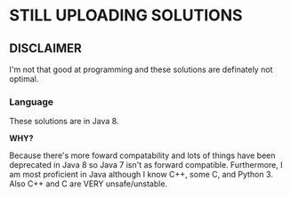 # STILL UPLOADING SOLUTIONS
## DISCLAIMER
I'm not that good at programming and these solutions are definately not optimal.

### Language
These solutions are in Java 8.

**WHY?**

Because there's more foward compatability and lots of things have been deprecated in Java 8 so Java 7 isn't as forward compatible. Furthermore, I am most proficient in Java although I know C++, some C, and Python 3. Also C++ and C are VERY unsafe/unstable.

